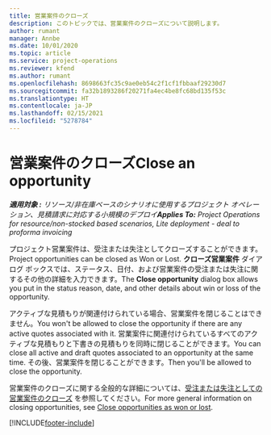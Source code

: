 ```yaml
---
title: 営業案件のクローズ
description: このトピックでは、営業案件のクローズについて説明します。
author: rumant
manager: Annbe
ms.date: 10/01/2020
ms.topic: article
ms.service: project-operations
ms.reviewer: kfend
ms.author: rumant
ms.openlocfilehash: 8698663fc35c9ae0eb54c2f1cf1fbbaaf29230d7
ms.sourcegitcommit: fa32b1893286f20271fa4ec4be8fc68bd135f53c
ms.translationtype: HT
ms.contentlocale: ja-JP
ms.lasthandoff: 02/15/2021
ms.locfileid: "5278784"
---
```

# <a name="close-an-opportunity"></a><span data-ttu-id="9db4c-103">営業案件のクローズ</span><span class="sxs-lookup"><span data-stu-id="9db4c-103">Close an opportunity</span></span>

<span data-ttu-id="9db4c-104">_**適用対象 :** リソース/非在庫ベースのシナリオに使用するプロジェクト オペレーション、見積請求に対応する小規模のデプロイ_</span><span class="sxs-lookup"><span data-stu-id="9db4c-104">_**Applies To:** Project Operations for resource/non-stocked based scenarios, Lite deployment - deal to proforma invoicing_</span></span>

<span data-ttu-id="9db4c-105">プロジェクト営業案件は、受注または失注としてクローズすることができます。</span><span class="sxs-lookup"><span data-stu-id="9db4c-105">Project opportunities can be closed as Won or Lost.</span></span> <span data-ttu-id="9db4c-106">**クローズ営業案件** ダイアログ ボックスでは、ステータス、日付、および営業案件の受注または失注に関するその他の詳細を入力できます。</span><span class="sxs-lookup"><span data-stu-id="9db4c-106">The **Close opportunity** dialog box allows you put in the status reason, date, and other details about win or loss of the opportunity.</span></span>

<span data-ttu-id="9db4c-107">アクティブな見積もりが関連付けられている場合、営業案件を閉じることはできません。</span><span class="sxs-lookup"><span data-stu-id="9db4c-107">You won't be allowed to close the opportunity if there are any active quotes associated with it.</span></span> <span data-ttu-id="9db4c-108">営業案件に関連付けられているすべてのアクティブな見積もりと下書きの見積もりを同時に閉じることができます。</span><span class="sxs-lookup"><span data-stu-id="9db4c-108">You can close all active and draft quotes associated to an opportunity at the same time.</span></span> <span data-ttu-id="9db4c-109">その後、営業案件を閉じることができます。</span><span class="sxs-lookup"><span data-stu-id="9db4c-109">Then you'll be allowed to close the opportunity.</span></span>

<span data-ttu-id="9db4c-110">営業案件のクローズに関する全般的な詳細については、[受注または失注としての営業案件のクローズ](https://docs.microsoft.com/dynamics365/sales-enterprise/close-opportunity-won-lost-sales) を参照してください。</span><span class="sxs-lookup"><span data-stu-id="9db4c-110">For more general information on closing opportunities, see [Close opportunities as won or lost](https://docs.microsoft.com/dynamics365/sales-enterprise/close-opportunity-won-lost-sales).</span></span>


[!INCLUDE[footer-include](../includes/footer-banner.md)]